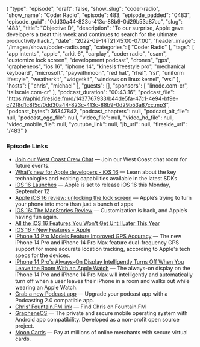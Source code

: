 {
  "type": "episode",
  "draft": false,
  "show_slug": "coder-radio",
  "show_name": "Coder Radio",
  "episode": 483,
  "episode_padded": "0483",
  "episode_guid": "0dd30a44-823c-413c-88b9-0d29b53a87cc",
  "slug": "483",
  "title": "Objective D",
  "description": "To our surprise, Apple gave developers a treat this week and continues to search for the ultimate productivity hack.",
  "date": "2022-09-14T21:45:00-07:00",
  "header_image": "/images/shows/coder-radio.png",
  "categories": [
    "Coder Radio"
  ],
  "tags": [
    "app intents",
    "apple",
    "arkit 6",
    "carplay",
    "coder radio",
    "csam",
    "customize lock screen",
    "development podcast",
    "drones",
    "gps",
    "grapheneos",
    "ios 16",
    "iphone 14",
    "kinesis freestyle pro",
    "mechanical keyboard",
    "microsoft",
    "paywithmoon",
    "red hat",
    "rhel",
    "rsi",
    "uniform lifestyle",
    "weatherkit",
    "widgetkit",
    "windows on linux kernel",
    "wsl"
  ],
  "hosts": [
    "chris",
    "michael"
  ],
  "guests": [],
  "sponsors": [
    "linode.com-cr",
    "tailscale.com-cr"
  ],
  "podcast_duration": "00:43:16",
  "podcast_file": "https://aphid.fireside.fm/d/1437767933/b44de5fa-47c1-4e94-bf9e-c72f8d1c8f5d/0dd30a44-823c-413c-88b9-0d29b53a87cc.mp3",
  "podcast_bytes": 36347842,
  "podcast_chapters": null,
  "podcast_alt_file": null,
  "podcast_ogg_file": null,
  "video_file": null,
  "video_hd_file": null,
  "video_mobile_file": null,
  "youtube_link": null,
  "jb_url": null,
  "fireside_url": "/483"
}


### Episode Links

  * [Join our West Coast Crew Chat](http://bit.ly/westcoastcrew "Join our West Coast Crew Chat") — Join our West Coast chat room for future events.
  * [What’s new for Apple developers - iOS 16](https://developer.apple.com/whats-new/ "What’s new for Apple developers - iOS 16") — Learn about the key technologies and exciting capabilities available in the latest SDKs 
  * [iOS 16 Launches](https://www.macrumors.com/2022/09/11/ios-16-features-preview/ "iOS 16 Launches") — Apple is set to release iOS 16 this Monday, September 12
  * [Apple iOS 16 review: unlocking the lock screen](https://www.theverge.com/23347903/ios-16-review-iphone-apple "Apple iOS 16 review: unlocking the lock screen") — Apple’s trying to turn your phone into more than just a bunch of apps 
  * [iOS 16: The MacStories Review](https://www.macstories.net/stories/ios-16-the-macstories-review/ "iOS 16: The MacStories Review") — Customization is back, and Apple’s having fun again.
  * [All the iOS 16 Features You Won't Get Until Later This Year](https://www.macrumors.com/2022/09/11/delayed-ios-16-features/ "All the iOS 16 Features You Won't Get Until Later This Year")
  * [iOS 16 - New Features - Apple](https://www.apple.com/ios/ios-16/features/ "iOS 16 - New Features - Apple")
  * [iPhone 14 Pro Models Feature Improved GPS Accuracy](https://www.macrumors.com/2022/09/10/iphone-14-pro-dual-frequency-gps/ "iPhone 14 Pro Models Feature Improved GPS Accuracy") — The new iPhone 14 Pro and iPhone 14 Pro Max feature dual-frequency GPS support for more accurate location tracking, according to Apple's tech specs for the devices. 
  * [iPhone 14 Pro's Always-On Display Intelligently Turns Off When You Leave the Room With an Apple Watch](https://www.macrumors.com/2022/09/12/iphone-14-pro-always-on-display-apple-watch/ "iPhone 14 Pro's Always-On Display Intelligently Turns Off When You Leave the Room With an Apple Watch") — The always-on display on the iPhone 14 Pro and ‌iPhone 14 Pro‌ Max will intelligently and automatically turn off when a user leaves their iPhone in a room and walks out while wearing an Apple Watch.
  * [Grab a new Podcast app](https://podcastindex.org/apps?appTypes=app&elements=Value "Grab a new Podcast app") — Upgrade your podcast app with a Podcasting 2.0 compatible app.
  * [Chris' Fountain.FM link](https://fountain.fm/refer/chrislas-e72160c3c5 "Chris' Fountain.FM link") — Find Chris on Fountain.FM
  * [GrapheneOS](https://grapheneos.org/ "GrapheneOS") — The private and secure mobile operating system with Android app compatibility. Developed as a non-profit open source project.
  * [Moon Cards](https://paywithmoon.com/ "Moon Cards") — Pay at millions of online merchants with secure virtual cards. 



